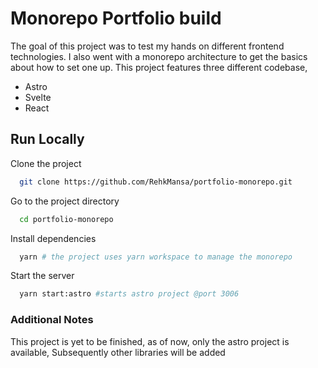 # Monorepo Portfolio build

The goal of this project was to test my hands on different frontend technologies.
I also went with a monorepo architecture to get the basics about how to set one up.
This project features three different codebase,

-   Astro
-   Svelte
-   React

## Run Locally

Clone the project

```bash
  git clone https://github.com/RehkMansa/portfolio-monorepo.git
```

Go to the project directory

```bash
  cd portfolio-monorepo
```

Install dependencies

```bash
  yarn # the project uses yarn workspace to manage the monorepo
```

Start the server

```bash
  yarn start:astro #starts astro project @port 3006
```

### Additional Notes

This project is yet to be finished, as of now, only the astro project is available, Subsequently other libraries will be added
